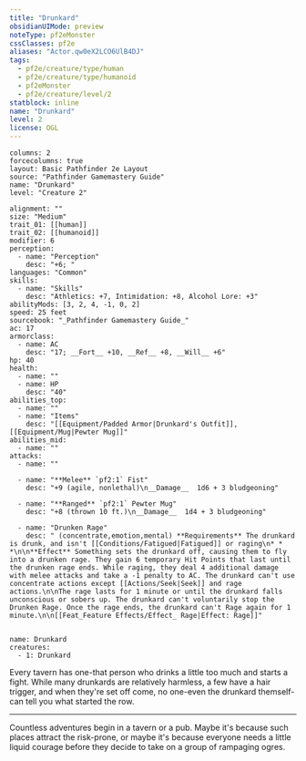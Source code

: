 ```yaml
---
title: "Drunkard"
obsidianUIMode: preview
noteType: pf2eMonster
cssClasses: pf2e
aliases: "Actor.qw0eX2LCO6UlB4DJ" 
tags:
  - pf2e/creature/type/human
  - pf2e/creature/type/humanoid
  - pf2eMonster
  - pf2e/creature/level/2
statblock: inline
name: "Drunkard"
level: 2
license: OGL
---
```


```statblock
columns: 2
forcecolumns: true
layout: Basic Pathfinder 2e Layout
source: "Pathfinder Gamemastery Guide"
name: "Drunkard"
level: "Creature 2"

alignment: ""
size: "Medium"
trait_01: [[human]]
trait_02: [[humanoid]]
modifier: 6
perception:
  - name: "Perception"
    desc: "+6; "
languages: "Common"
skills:
  - name: "Skills"
    desc: "Athletics: +7, Intimidation: +8, Alcohol Lore: +3"
abilityMods: [3, 2, 4, -1, 0, 2]
speed: 25 feet
sourcebook: "_Pathfinder Gamemastery Guide_"
ac: 17
armorclass:
  - name: AC
    desc: "17; __Fort__ +10, __Ref__ +8, __Will__ +6"
hp: 40
health:
  - name: ""
  - name: HP
    desc: "40"
abilities_top:
  - name: ""
  - name: "Items"
    desc: "[[Equipment/Padded Armor|Drunkard's Outfit]], [[Equipment/Mug|Pewter Mug]]"
abilities_mid:
  - name: ""
attacks:
  - name: ""

  - name: "**Melee** `pf2:1` Fist"
    desc: "+9 (agile, nonlethal)\n__Damage__  1d6 + 3 bludgeoning"

  - name: "**Ranged** `pf2:1` Pewter Mug"
    desc: "+8 (thrown 10 ft.)\n__Damage__  1d4 + 3 bludgeoning"

  - name: "Drunken Rage"
    desc: " (concentrate,emotion,mental) **Requirements** The drunkard is drunk, and isn't [[Conditions/Fatigued|Fatigued]] or raging\n* * *\n\n**Effect** Something sets the drunkard off, causing them to fly into a drunken rage. They gain 6 temporary Hit Points that last until the drunken rage ends. While raging, they deal 4 additional damage with melee attacks and take a -1 penalty to AC. The drunkard can't use concentrate actions except [[Actions/Seek|Seek]] and rage actions.\n\nThe rage lasts for 1 minute or until the drunkard falls unconscious or sobers up. The drunkard can't voluntarily stop the Drunken Rage. Once the rage ends, the drunkard can't Rage again for 1 minute.\n\n[[Feat_Feature Effects/Effect_ Rage|Effect: Rage]]"
 
```

```encounter-table
name: Drunkard
creatures:
  - 1: Drunkard
```



Every tavern has one-that person who drinks a little too much and starts a fight. While many drunkards are relatively harmless, a few have a hair trigger, and when they're set off come, no one-even the drunkard themself-can tell you what started the row.

* * *

Countless adventures begin in a tavern or a pub. Maybe it's because such places attract the risk-prone, or maybe it's because everyone needs a little liquid courage before they decide to take on a group of rampaging ogres.
